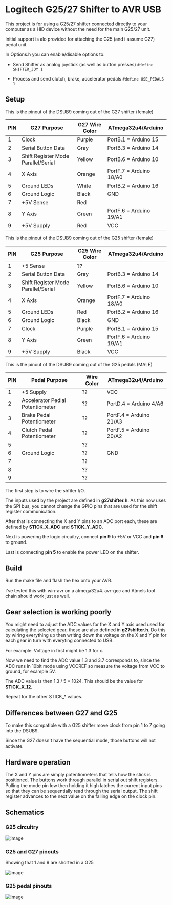 Logitech G25/27 Shifter to AVR  USB
==
This project is for using a G25/27 shifter connected directly to your computer as a HID device without the need for the main G25/27 unit.

Initial support is alo provided for attaching the G25 (and i assume G27) pedal unit.

In Options.h you can enable/disable options to:
- Send Shifter as analog joystick (as well as button presses)
`#define SHIFTER_JOY 1`

- Process and send clutch, brake, accelerator pedals
`#define USE_PEDALS 1`

## Setup ##

This is the pinout of the DSUB9 coming out of the G27 shifter (female)

PIN   | G27 Purpose                          | G27 Wire Color    | ATmega32u4/Arduino
------|--------------                        |------             |----------------
1     | Clock                                | Purple            | PortB.1 = Arduino 15
2     | Serial Button Data                   | Gray              | PortB.3 = Arduino 14
3     | Shift Register Mode Parallel/Serial  | Yellow            | PortB.6 = Arduino 10
4     | X Axis                               | Orange            | PortF.7 = Arduino 18/A0
5     | Ground LEDs                          | White             | PortB.2 = Arduino 16
6     | Ground Logic                         | Black             | GND
7     | +5V Sense                            | Red               |
8     | Y Axis                               | Green             | PortF.6 = Arduino 19/A1
9     | +5V Supply                           | Red               | VCC



This is the pinout of the DSUB9 coming out of the G25 shifter (female)

PIN   | G25 Purpose                          | G25 Wire Color    | ATmega32u4/Arduino
------|--------------                        |------             |---------------
1     | +5 Sense                             | ??                |
2     | Serial Button Data                   | Gray              | PortB.3 = Arduino 14
3     | Shift Register Mode Parallel/Serial  | Yellow            | PortB.6 = Arduino 10
4     | X Axis                               | Orange            | PortF.7 = Arduino 18/A0
5     | Ground LEDs                          | Red               | PortB.2 = Arduino 16
6     | Ground Logic                         | Black             | GND
7     | Clock                                | Purple            | PortB.1 = Arduino 15
8     | Y Axis                               | Green             | PortF.6 = Arduino 19/A1
9     | +5V Supply                           | Black             | VCC

This is the pinout of the DSUB9 coming out of the G25 pedals (MALE)

PIN   | Pedal Purpose                        | Wire Color    | ATmega32u4/Arduino
------|--------------                        |------         |---------------
1     | +5 Supply                            | ??            | VCC
2     | Accelerator Pedlal Potentiometer     | ??            | PortD.4 = Arduino  4/A6
3     | Brake Pedal Potentiometer            | ??            | PortF.4 = Arduino 21/A3
4     | Clutch Pedal Potentiometer           | ??            | PortF.5 = Arduino 20/A2
5     |                                      | ??            | 
6     | Ground Logic                         | ??            | GND
7     |                                      | ??            | 
8     |                                      | ??            | 
9     |                                      | ??            | 

The first step is to wire the shfiter I/O.

The inputs used by the project are defined in **g27shifter.h**.
As this now uses the SPI bus, you cannot change the GPIO pins that are used for the shift register communication.

After that is connecting the X and Y pins to an ADC port each, these are defined by **STICK_X_ADC** and **STICK_Y_ADC**.

Next is powering the logic circuitry, connect **pin 9** to +5V or VCC and **pin 6** to ground.

Last is connecting **pin 5** to enable the power LED on the shifter.


## Build
Run the make file and flash the hex onto your AVR.

I've tested this with win-avr on a atmega32u4. avr-gcc and Atmels tool chain should work just as well.

## Gear selection is working poorly
You might need to adjust the ADC values for the X and Y axis used used for calculating the selected gear, these are also defined in **g27shifter.h**. Do this by wiring everything up then writing down the voltage on the X and Y pin for each gear in turn with everyting connected to USB.

For example:
Voltage in first might be 1.3 for x.

Now we need to find the ADC value 1.3 and 3.7 corresponds to, since the ADC runs in 10bit mode using VCCREF so measure the voltage from VCC to ground, for example 5V.

The ADC value is then 1.3 / 5 \* 1024. This should be the value for **STICK_X_12**.

Repeat for the other STICK_\* values.

## Differences between G27 and G25
To make this compatible with a G25 shifter move clock from pin 1 to 7 going into the DSUB9.

Since the G27 doesn't have the sequential mode, those buttons will not activate.

## Hardware operation
The X and Y pins are simply potentiometers that tells how the stick is positioned. The buttons work through parallel in serial out shift registers. Pulling the mode pin low then holding it high latches the current input pins so that they can be sequentially read through the serial output. The shift register advances to the next value on the falling edge on the clock pin.

## Schematics
### G25 circuitry ###
![image](http://i.imgur.com/W0HSzhh.png?1)

### G25 and G27 pinouts ###
Showing that 1 and 9 are shorted in a G25

![image](http://i.imgur.com/csH44Uz.jpg?1)

### G25 pedal pinouts ###
![image](https://www.lfs.net/attachment/128450)
